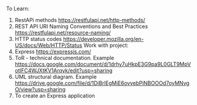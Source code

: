 To Learn:
1. RestAPi methods https://restfulapi.net/http-methods/
2. REST API URI Naming Conventions and Best Practices https://restfulapi.net/resource-naming/
3. HTTP status codes https://developer.mozilla.org/en-US/docs/Web/HTTP/Status
Work with project:
4. Express https://expressjs.com/
1. ToR - technical documentation. Example https://docs.google.com/document/d/1drhy7uHkpE3G9pa9L0GLT9MpVotlFC4WJXtKV1Arqyk/edit?usp=sharing
2. UML structural diagram. Example https://drive.google.com/file/d/1DiBrlEgMiE6ovyebPiNBOOOd7oyMNvgO/view?usp=sharing
3. To create an Express application
